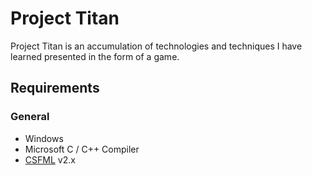 # Project Titan

Project Titan is an accumulation of technologies and techniques I have learned presented in the form of a game.

## Requirements

### General
  * Windows
  * Microsoft C / C++ Compiler
  * [CSFML](http://www.sfml-dev.org/download/csfml/) v2.x
